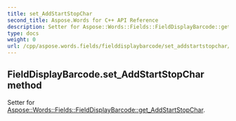 ```yaml
---
title: set_AddStartStopChar
second_title: Aspose.Words for C++ API Reference
description: Setter for Aspose::Words::Fields::FieldDisplayBarcode::get_AddStartStopChar. 
type: docs
weight: 0
url: /cpp/aspose.words.fields/fielddisplaybarcode/set_addstartstopchar/
---
```

## FieldDisplayBarcode.set_AddStartStopChar method


Setter for [Aspose::Words::Fields::FieldDisplayBarcode::get_AddStartStopChar](./get_addstartstopchar/).

